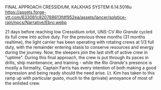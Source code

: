FINAL APPROACH
CRESSIDIUM, KALKHAS SYSTEM
6.14.5016u
https://assets.forge-vtt.com/633081c820788613fdf952ea/assets/lancer/solstice-rain/npcs/Narrative/Ebro.webp

21 days before reaching low Cressidium orbit, UNS-CV *Rio Grande* cycled its full crew into active duty. For the previous three months (31 months realtime), the light carrier has been operating with rotating crews at 1/3 full duty, with the remainder entering stasis to conserve resources and energy during the journey. Now, the sleepers join the last shift of active crew in "uptime". During this final approach, the crew is put through its paces in drills, ship maintenance, and training - while the *Rio Grande*'s presence is mostly a formality, Captain Farris has every intention of both making a good impression and being ready should the need arise. Lt. Kim has taken to this ramp up with particular gusto, much to the (private) annoyance of most of the enlisted crew.